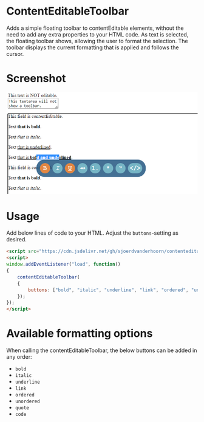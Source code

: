 # ContentEditableToolbar
Adds a simple floating toolbar to contentEditable elements, without the need to add any extra properties to your HTML code. As text is selected, the floating toolbar shows, allowing the user to format the selection. The toolbar displays the current formatting that is applied and follows the cursor. 

# Screenshot

![contenteditabletoolbar](contenteditabletoolbar.png)

# Usage

Add below lines of code to your HTML. Adjust the `buttons`-setting as desired.

```html
<script src="https://cdn.jsdelivr.net/gh/sjoerdvanderhoorn/contenteditabletoolbar/contenteditabletoolbar.js"></script>
<script>
window.addEventListener("load", function()
{
	contentEditableToolbar(
	{
		buttons: ["bold", "italic", "underline", "link", "ordered", "unordered", "quote", "code"]
	});
});
</script>
```

# Available formatting options

When calling the contentEditableToolbar, the below buttons can be added in any order:

* `bold`
* `italic`
* `underline`
* `link`
* `ordered`
* `unordered`
* `quote`
* `code`
